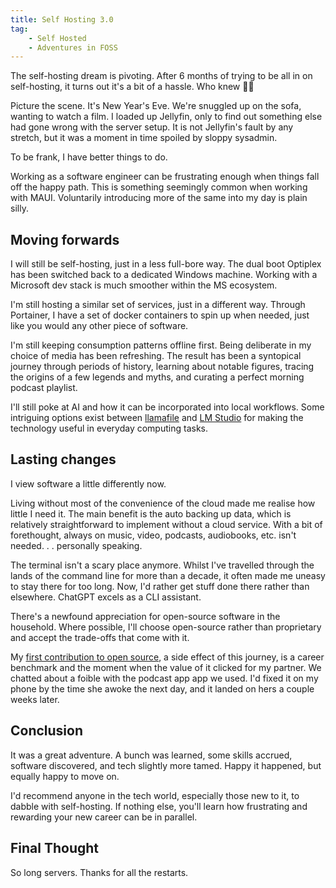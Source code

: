 ```yaml
---
title: Self Hosting 3.0
tag:
    - Self Hosted
    - Adventures in FOSS
---
```


The self-hosting dream is pivoting. After 6 months of trying to be all in on self-hosting, it turns out it's a bit of a hassle. Who knew 🤷‍♀️

Picture the scene. It's New Year's Eve. We're snuggled up on the sofa, wanting to watch a film. I loaded up Jellyfin, only to find out something else had gone wrong with the server setup. It is not Jellyfin's fault by any stretch, but it was a moment in time spoiled by sloppy sysadmin.

To be frank, I have better things to do.

Working as a software engineer can be frustrating enough when things fall off the happy path. This is something seemingly common when working with MAUI. Voluntarily introducing more of the same into my day is plain silly.

## Moving forwards

I will still be self-hosting, just in a less full-bore way. The dual boot Optiplex has been switched back to a dedicated Windows machine. Working with a Microsoft dev stack is much smoother within the MS ecosystem.

I'm still hosting a similar set of services, just in a different way. Through Portainer, I have a set of docker containers to spin up when needed, just like you would any other piece of software.

I'm still keeping consumption patterns offline first. Being deliberate in my choice of media has been refreshing. The result has been a syntopical journey through periods of history, learning about notable figures, tracing the origins of a few legends and myths, and curating a perfect morning podcast playlist.

I'll still poke at AI and how it can be incorporated into local workflows. Some intriguing options exist between [llamafile](https://github.com/Mozilla-Ocho/llamafile) and [LM Studio](https://lmstudio.ai/) for making the technology useful in everyday computing tasks.

## Lasting changes

I view software a little differently now. 

Living without most of the convenience of the cloud made me realise how little I need it. The main benefit is the auto backing up data, which is relatively straightforward to implement without a cloud service. With a bit of forethought, always on music, video, podcasts, audiobooks, etc. isn't needed. . . personally speaking.

The terminal isn't a scary place anymore. Whilst I've travelled through the lands of the command line for more than a decade, it often made me uneasy to stay there for too long. Now, I'd rather get stuff done there rather than elsewhere. ChatGPT excels as a CLI assistant.

There's a newfound appreciation for open-source software in the household. Where possible, I'll choose open-source rather than proprietary and accept the trade-offs that come with it. 

My [first contribution to open source](https://tonyedwardspz.co.uk/blog/implementing-good-advice/), a side effect of this journey, is a career benchmark and the moment when the value of it clicked for my partner. We chatted about a foible with the podcast app app we used. I'd fixed it on my phone by the time she awoke the next day, and it landed on hers a couple weeks later.

## Conclusion

It was a great adventure. A bunch was learned, some skills accrued, software discovered, and tech slightly more tamed. Happy it happened, but equally happy to move on.

I'd recommend anyone in the tech world, especially those new to it, to dabble with self-hosting. If nothing else, you'll learn how frustrating and rewarding your new career can be in parallel.

## Final Thought

So long servers. Thanks for all the restarts.